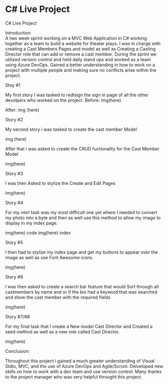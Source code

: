 # C# Live Project
 
 C# Live Project
 
 Introduction:<br>
 A two week sprint working on a MVC Web Application in C# working together as a team to build a website for theater plays. I was in charge with creating a Cast Members Pages and model as well as Creating a Casting Director role that can add or remove a cast member. During the sprint we utilized version control and held daily stand ups and worked as a team using Azure DevOps. Gained a better understanding in how to work on a project with multiple people and making sure no conflicts arise within the project.
 
 Stoy #1
 
 My first story I was tasked to redisign the sign in page of all the other devolpers who worked on the project.
 Before:
 img(here)
 
 After:
 img (here)
 
 Story #2
 
 My second story i was tasked to create the cast member Model
 
 img (here)
 
 After that i was asked to create the CRUD fuctionality for the Cast Member Model
 
 img(here)
 
 Story #3
 
 I was then Asked to stylize the Create and Edit Pages
 
 img(here)
 
 Story #4
 
 For my next task was my most difficult one yet where I needed to convert my photo into a byte and then as well use this method to allow my image to display in my index page.
 
 img(here) code
 img(here) index
 
 Story #5
 
 I then had to stylize my index page and get my buttons to appear over the image as well as use Font Awesome icons.
 
 img(here)
 
 Story #6
  
 I was then asked to create a search bar feature that would Sort through all castmembers by name and or if the bio had a keyword that was searched and show the cast member with the required fields

 img(here)
 
 Story #7/#8
 
 For my final task that I create a New model Cast Director and Created a seed method as well as a new role called Cast Director.
 
 img(here)
 
Conclusion:

 Throughout this project i gained a much greater understanding of Visual Stdio, MVC, and the use of Azure DevOps and Agile/Scrum. Delveloped new skills on how to         work with a dev  team and use version control. Many thanks to the project manager who was very helpful throught this project.
 
 
 
 
 
